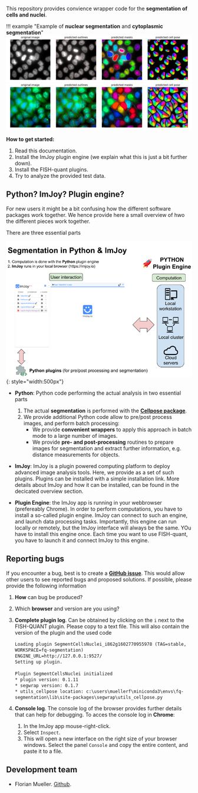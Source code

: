 
This repository provides convience wrapper code for the **segmentation of cells and nuclei**. 

!!! example "Example of **nuclear segmentation** and **cytoplasmic segmentation**"
    ![segmentation__nuclei](img/segmentation__nuclei.png)
    ![segmentation__cells](img/segmentation__cells.png)

__How to get started:__

1. Read this documentation.
2. Install the ImJoy plugin engine (we explain what this is just a bit further down).
3. Install the FISH-quant plugins.
4. Try to analyze the provided test data.

## Python? ImJoy? Plugin engine?

For new users it might be a bit confusing how the different software packages work together. We hence provide here a small overview of hwo the different pieces work together. 

There are three  essential parts

![fq-get-version.gif](img/segmentation-overview.png){: style="width:500px"}

* **Python**: Python code performing the actual analysis in two essential parts
  1. The actual **segmentation** is performed with the [**Cellpose package**](https://github.com/mouseland/cellpose).
  2. We provide additional Python code allow to pre/post process images, and perform batch processing:
     * We provide **convenient wrappers** to apply this approach in batch mode to a large number of images.
     * We provide **pre- and post-processing** routines to prepare images for segmentation and extract further information, e.g. distance measurements for objects.  

* **ImJoy**: ImJoy is a plugin powered computing platform to deploy advanced image analysis tools. Here, we provide as a set of such plugins. Plugins can be installed with a simple installation link. More details about ImJoy and how it can be installed, can be found in the decicated overview section.
* **Plugin Engine**: the ImJoy app is running in your webbrowser (prefereably Chrome). In order to perform computations, you have to install a 
so-called plugin engine. ImJoy can connect to such an engine, and launch data processing tasks. Importantly, this engine can run locally or remotely, but the ImJoy interface will always be the same. YOu have to install this engine once. Each time you want to use FISH-quant, you have to launch it and connect ImJoy to this engine.


## Reporting bugs

If you encounter a bug, best is to create a [**GitHub issue**](https://github.com/fish-quant/segmentation/issues). This would allow other users to see 
reported bugs and proposed solutions. If possible, please provide the following information

1. **How** can bug be produced?
2. Which **browser** and version are you using?
3. **Complete plugin log**. Can be obtained by clicking on the `i` next to the FISH-QUANT plugin. Please copy to a text file. This will also contain the version of the plugin and the used code
    ```
    Loading plugin SegmentCellsNuclei_i862g1602770955978 (TAG=stable,  WORKSPACE=fq-segmentation)
    ENGINE_URL=http://127.0.0.1:9527/
    Setting up plugin.

    Plugin SegmentCellsNuclei initialized
    * plugin version: 0.1.11
    * segwrap version: 0.1.7
    * utils_cellpose location: c:\users\muellerf\miniconda3\envs\fq-segmentation\lib\site-packages\segwrap\utils_cellpose.py
    ```
4. **Console log**. The console log of the browser provides further details that can help for debugging. To acces the console log in **Chrome**:

      1. In the ImJoy app mouse-right-click.
      2. Select `Inspect`.
      3. This will open a new interface on the right size of your browser windows. Select the panel `Console` and copy the entire content, and paste it to a file.  

## Development team

* Florian Mueller. [Github](https://github.com/muellerflorian).
